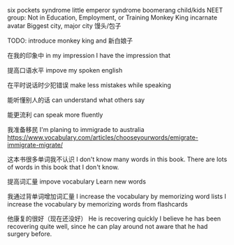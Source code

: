 six pockets syndrome
little emperor syndrome
boomerang child/kids
NEET group: Not in Education, Employment, or Training
Monkey King
incarnate 
avatar
Biggest city, major city
馒头/包子

TODO: introduce monkey king and 新白娘子

在我的印象中
in my impression
I have the impression that

提高口语水平
impove my spoken english

在平时说话时少犯错误
make less mistakes while speaking

能听懂别人的话
can understand what others say

能更流利 
can speak more fluently

我准备移民
I'm planing to immigrade to australia
https://www.vocabulary.com/articles/chooseyourwords/emigrate-immigrate-migrate/

这本书很多单词我不认识
I don't know many words in this book.
There are lots of words in this book that I don't know.

提高词汇量
impove vocabulary
Learn new words

我通过背单词增加词汇量
I increase the vocabulary by memorizing word lists 
I increase the vocabulary by memorizing words from flashcards

他康复的很好（现在还没好）
He is recovering quickly
I believe he has been recovering quite well, since he can play around not aware that he had surgery before.

<!--stackedit_data:
eyJoaXN0b3J5IjpbMTM5MTI5MTMwMCwtMjA1Mzc0NzA1Niw2MT
k5MzkzLC0xOTM3MzQxMzksLTE3NzUzMjg4MjUsLTIxMzMwMzEz
MTcsNTg0ODA4MjYxLC04MDM0Mjk2MTAsLTkxMDMzNDUyN119
-->